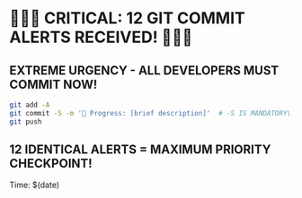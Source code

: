 # 🚨🚨🚨 CRITICAL: 12 GIT COMMIT ALERTS RECEIVED\! 🚨🚨🚨

## EXTREME URGENCY - ALL DEVELOPERS MUST COMMIT NOW\!

```bash
git add -A
git commit -S -m '🚧 Progress: [brief description]'  # -S IS MANDATORY\!
git push
```

## 12 IDENTICAL ALERTS = MAXIMUM PRIORITY CHECKPOINT\!

Time: $(date)
